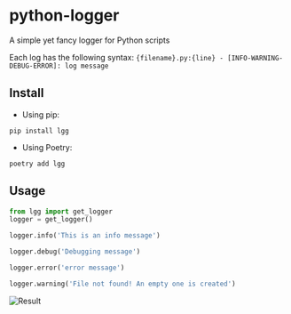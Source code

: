 # python-logger
A simple yet fancy logger for Python scripts

Each log has the following syntax:
```{filename}.py:{line} - [INFO-WARNING-DEBUG-ERROR]: log message```

## Install
- Using pip:
```shell
pip install lgg
```

- Using Poetry:
```shell
poetry add lgg
```

## Usage
```python
from lgg import get_logger
logger = get_logger()

logger.info('This is an info message')

logger.debug('Debugging message')

logger.error('error message')

logger.warning('File not found! An empty one is created')
```
![Result](.resources/overview.png)
